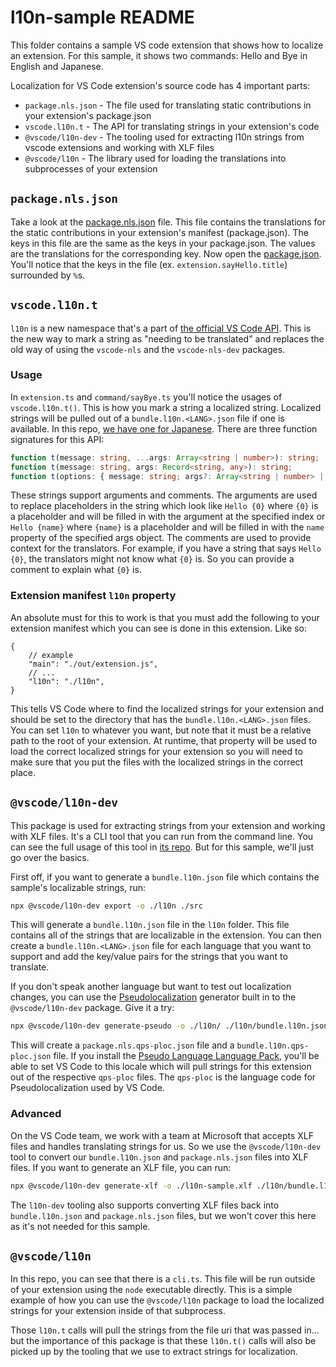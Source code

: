 # l10n-sample README

This folder contains a sample VS code extension that shows how to localize an
extension. For this sample, it shows two commands: Hello and Bye in English and
Japanese.

Localization for VS Code extension's source code has 4 important parts:

-   `package.nls.json` - The file used for translating static contributions in
    your extension's package.json
-   `vscode.l10n.t` - The API for translating strings in your extension's code
-   `@vscode/l10n-dev` - The tooling used for extracting l10n strings from
    vscode extensions and working with XLF files
-   `@vscode/l10n` - The library used for loading the translations into
    subprocesses of your extension

## `package.nls.json`

Take a look at the [package.nls.json](./package.nls.json) file. This file
contains the translations for the static contributions in your extension's
manifest (package.json). The keys in this file are the same as the keys in your
package.json. The values are the translations for the corresponding key. Now
open the [package.json](./package.json). You'll notice that the keys in the file
(ex. `extension.sayHello.title`) surrounded by `%`s.

## `vscode.l10n.t`

`l10n` is a new namespace that's a part of
[the official VS Code API](https://code.visualstudio.com/api/references/vscode-api#l10n).
This is the new way to mark a string as "needing to be translated" and replaces
the old way of using the `vscode-nls` and the `vscode-nls-dev` packages.

### Usage

In `extension.ts` and `command/sayBye.ts` you'll notice the usages of
`vscode.l10n.t()`. This is how you mark a string a localized string. Localized
strings will be pulled out of a `bundle.l10n.<LANG>.json` file if one is
available. In this repo, [we have one for Japanese](./l10n/bundle.l10n.ja.json).
There are three function signatures for this API:

```ts
function t(message: string, ...args: Array<string | number>): string;
function t(message: string, args: Record<string, any>): string;
function t(options: { message: string; args?: Array<string | number> | Record<string, any>; comment: string[] }): string;
```

These strings support arguments and comments. The arguments are used to replace
placeholders in the string which look like `Hello {0}` where `{0}` is a
placeholder and will be filled in with the argument at the specified index or
`Hello {name}` where `{name}` is a placeholder and will be filled in with the
`name` property of the specified args object. The comments are used to provide
context for the translators. For example, if you have a string that says
`Hello {0}`, the translators might not know what `{0}` is. So you can provide a
comment to explain what `{0}` is.

### Extension manifest `l10n` property

An absolute must for this to work is that you must add the following to your
extension manifest which you can see is done in this extension. Like so:

```jsonc
{
	// example
	"main": "./out/extension.js",
	// ...
	"l10n": "./l10n",
}
```

This tells VS Code where to find the localized strings for your extension and
should be set to the directory that has the `bundle.l10n.<LANG>.json` files. You
can set `l10n` to whatever you want, but note that it must be a relative path to
the root of your extension. At runtime, that property will be used to load the
correct localized strings for your extension so you will need to make sure that
you put the files with the localized strings in the correct place.

## `@vscode/l10n-dev`

This package is used for extracting strings from your extension and working with
XLF files. It's a CLI tool that you can run from the command line. You can see
the full usage of this tool in
[its repo](https://github.com/microsoft/vscode-l10n/tree/main/l10n-dev). But for
this sample, we'll just go over the basics.

First off, if you want to generate a `bundle.l10n.json` file which contains the
sample's localizable strings, run:

```sh
npx @vscode/l10n-dev export -o ./l10n ./src
```

This will generate a `bundle.l10n.json` file in the `l10n` folder. This file
contains all of the strings that are localizable in the extension. You can then
create a `bundle.l10n.<LANG>.json` file for each language that you want to
support and add the key/value pairs for the strings that you want to translate.

If you don't speak another language but want to test out localization changes,
you can use the
[Pseudolocalization](https://en.wikipedia.org/wiki/Pseudolocalization) generator
built in to the `@vscode/l10n-dev` package. Give it a try:

```sh
npx @vscode/l10n-dev generate-pseudo -o ./l10n/ ./l10n/bundle.l10n.json ./package.nls.json
```

This will create a `package.nls.qps-ploc.json` file and a
`bundle.l10n.qps-ploc.json` file. If you install the
[Pseudo Language Language Pack](https://marketplace.visualstudio.com/items?itemName=MS-CEINTL.vscode-language-pack-qps-ploc),
you'll be able to set VS Code to this locale which will pull strings for this
extension out of the respective `qps-ploc` files. The `qps-ploc` is the language
code for Pseudolocalization used by VS Code.

### Advanced

On the VS Code team, we work with a team at Microsoft that accepts XLF files and
handles translating strings for us. So we use the `@vscode/l10n-dev` tool to
convert our `bundle.l10n.json` and `package.nls.json` files into XLF files. If
you want to generate an XLF file, you can run:

```sh
npx @vscode/l10n-dev generate-xlf -o ./l10n-sample.xlf ./l10n/bundle.l10n.json ./package.nls.json
```

The `l10n-dev` tooling also supports converting XLF files back into
`bundle.l10n.json` and `package.nls.json` files, but we won't cover this here as
it's not needed for this sample.

## `@vscode/l10n`

In this repo, you can see that there is a `cli.ts`. This file will be run
outside of your extension using the `node` executable directly. This is a simple
example of how you can use the `@vscode/l10n` package to load the localized
strings for your extension inside of that subprocess.

Those `l10n.t` calls will pull the strings from the file uri that was passed
in... but the importance of this package is that these `l10n.t()` calls will
also be picked up by the tooling that we use to extract strings for
localization.
